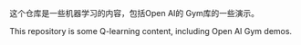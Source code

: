 
这个仓库是一些机器学习的内容，包括Open AI的 Gym库的一些演示。

This repository is some Q-learning content, including Open AI Gym demos.
